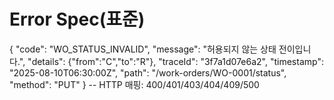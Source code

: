 # Error Spec(표준)
{
  "code": "WO_STATUS_INVALID",
  "message": "허용되지 않는 상태 전이입니다.",
  "details": {"from":"C","to":"R"},
  "traceId": "3f7a1d07e6a2",
  "timestamp": "2025-08-10T06:30:00Z",
  "path": "/work-orders/WO-0001/status",
  "method": "PUT"
}
-- HTTP 매핑: 400/401/403/404/409/500

